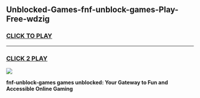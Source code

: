 
## Unblocked-Games-fnf-unblock-games-Play-Free-wdzig
<h3>
<a href="https://premium76.site?title=fnf-unblock-games&ref=23A">CLICK TO PLAY</a></h3>
<hr>

<h3>
<a href="https://premium76.site?title=fnf-unblock-games&ref=23A">CLICK 2 PLAY</a>
  
</h3>

<a href="https://premium76.site?title=fnf-unblock-games&ref=23A"><img src="https://clearcache.store/games.png"></a>


**fnf-unblock-games games unblocked: Your Gateway to Fun and Accessible Online Gaming**
